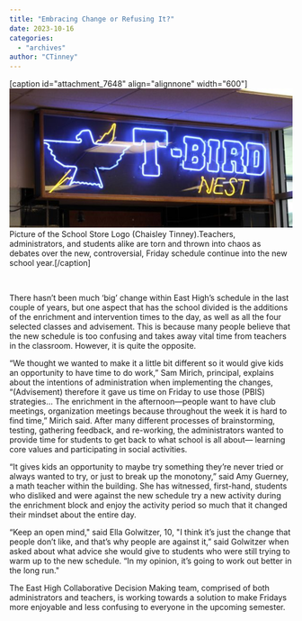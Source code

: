 ```yaml
---
title: "Embracing Change or Refusing It?"
date: 2023-10-16
categories: 
  - "archives"
author: "CTinney"
---
```


\[caption id="attachment\_7648" align="alignnone" width="600"\]![](images/schedule-article-pic-600x294.jpg) Picture of the School Store Logo (Chaisley Tinney).Teachers, administrators, and students alike are torn and thrown into chaos as debates over the new, controversial, Friday schedule continue into the new school year.\[/caption\]

 

There hasn’t been much ‘big’ change within East High’s schedule in the last couple of years, but one aspect that has the school divided is the additions of the enrichment and intervention times to the day, as well as all the four selected classes and advisement. This is because many people believe that the new schedule is too confusing and takes away vital time from teachers in the classroom. However, it is quite the opposite.

“We thought we wanted to make it a little bit different so it would give kids an opportunity to have time to do work,” Sam Mirich, principal, explains about the intentions of administration when implementing the changes, “(Advisement) therefore it gave us time on Friday to use those (PBIS) strategies… The enrichment in the afternoon—people want to have club meetings, organization meetings because throughout the week it is hard to find time,” Mirich said. After many different processes of brainstorming, testing, gathering feedback, and re-working, the administrators wanted to provide time for students to get back to what school is all about— learning core values and participating in social activities.

“It gives kids an opportunity to maybe try something they’re never tried or always wanted to try, or just to break up the monotony,” said Amy Guerney, a math teacher within the building. She has witnessed, first-hand, students who disliked and were against the new schedule try a new activity during the enrichment block and enjoy the activity period so much that it changed their mindset about the entire day.

“Keep an open mind," said Ella Golwitzer, 10, "I think it’s just the change that people don’t like, and that’s why people are against it,” said Golwitzer when asked about what advice she would give to students who were still trying to warm up to the new schedule. “In my opinion, it’s going to work out better in the long run."

The East High Collaborative Decision Making team, comprised of both administrators and teachers, is working towards a solution to make Fridays more enjoyable and less confusing to everyone in the upcoming semester.
